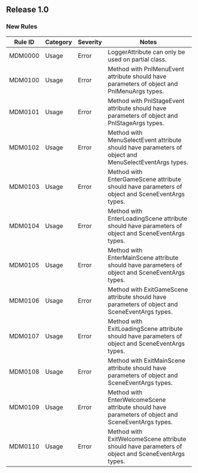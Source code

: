 ## Release 1.0

### New Rules

| Rule ID | Category | Severity | Notes                                                                                                 |
|---------|----------|----------|-------------------------------------------------------------------------------------------------------|
| MDM0000 | Usage    | Error    | LoggerAttribute can only be used on partial class.                                                    |
| MDM0100 | Usage    | Error    | Method with PnlMenuEvent attribute should have parameters of object and PnlMenuArgs types.            |
| MDM0101 | Usage    | Error    | Method with PnlStageEvent attribute should have parameters of object and PnlStageArgs types.          |
| MDM0102 | Usage    | Error    | Method with MenuSelectEvent attribute should have parameters of object and MenuSelectEventArgs types. |
| MDM0103 | Usage    | Error    | Method with EnterGameScene attribute should have parameters of object and SceneEventArgs types.       |
| MDM0104 | Usage    | Error    | Method with EnterLoadingScene attribute should have parameters of object and SceneEventArgs types.    |
| MDM0105 | Usage    | Error    | Method with EnterMainScene attribute should have parameters of object and SceneEventArgs types.       |
| MDM0106 | Usage    | Error    | Method with ExitGameScene attribute should have parameters of object and SceneEventArgs types.        |
| MDM0107 | Usage    | Error    | Method with ExitLoadingScene attribute should have parameters of object and SceneEventArgs types.     |
| MDM0108 | Usage    | Error    | Method with ExitMainScene attribute should have parameters of object and SceneEventArgs types.        |
| MDM0109 | Usage    | Error    | Method with EnterWelcomeScene attribute should have parameters of object and SceneEventArgs types.    |
| MDM0110 | Usage    | Error    | Method with ExitWelcomeScene attribute should have parameters of object and SceneEventArgs types.     |